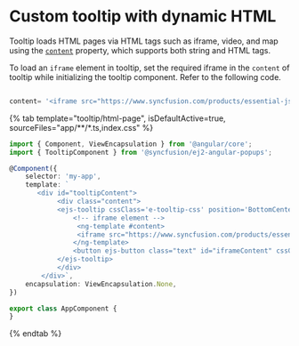 # Custom tooltip with dynamic HTML

Tooltip loads HTML pages via HTML tags such as iframe, video, and map using the [`content`](https://ej2.syncfusion.com/angular/documentation/api/tooltip/#content) property, which supports both string and HTML tags.

To load an `iframe` element in tooltip, set the required iframe in the `content` of tooltip while initializing the tooltip component. Refer to the following code.

```typescript

content= '<iframe src="https://www.syncfusion.com/products/essential-js2"></iframe>

```

{% tab template="tooltip/html-page", isDefaultActive=true, sourceFiles="app/**/*.ts,index.css"  %}

```typescript
import { Component, ViewEncapsulation } from '@angular/core';
import { TooltipComponent } from '@syncfusion/ej2-angular-popups';

@Component({
    selector: 'my-app',
    template: `
       <div id="tooltipContent">
            <div class="content">
            <ejs-tooltip cssClass='e-tooltip-css' position='BottomCenter' opensOn='Click'>
                <!-- iframe element -->
                 <ng-template #content>
                 <iframe src="https://www.syncfusion.com/products/essential-js2"></iframe>
                </ng-template>
                <button ejs-button class="text" id="iframeContent" cssClass='e-outline' isPrimary=true>Embedded Iframe</button>
            </ejs-tooltip>
            </div>
        </div>`,
    encapsulation: ViewEncapsulation.None,
})

export class AppComponent {
}

```

{% endtab %}
